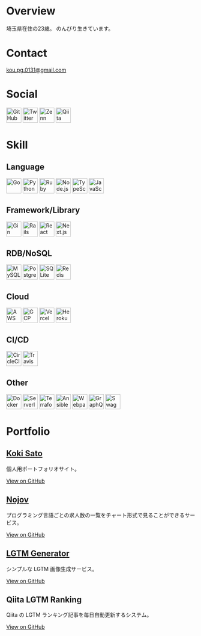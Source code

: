 # Overview

埼玉県在住の23歳。
のんびり生きています。
# Contact

[kou.pg.0131@gmail.com](mailto:kou.pg.0131@gmail.com)
# Social

<a href="https://github.com/kou-pg-0131" target="_blank" rel="noreferrer noopener"><img src="https://kou-pg.com/images/socials/github.svg" alt="GitHub" width="40" height="40"/></a>
<a href="https://twitter.com/kou_pg_0131" target="_blank" rel="noreferrer noopener"><img src="https://kou-pg.com/images/socials/twitter.svg" alt="Twitter" width="40" height="40"/></a>
<a href="https://zenn.dev/kou_pg_0131" target="_blank" rel="noreferrer noopener"><img src="https://kou-pg.com/images/socials/zenn.svg" alt="Zenn" width="40" height="40"/></a>
<a href="https://qiita.com/kou_pg_0131" target="_blank" rel="noreferrer noopener"><img src="https://kou-pg.com/images/socials/qiita.png" alt="Qiita" width="40" height="40"/></a>
# Skill

## Language

<a href="https://golang.org/" target="_blank" rel="noreferrer noopener"><img src="https://kou-pg.com/images/skills/go.svg" alt="Go" width="40" height="40"/></a>
<a href="https://www.python.org/" target="_blank" rel="noreferrer noopener"><img src="https://kou-pg.com/images/skills/python.svg" alt="Python" width="40" height="40"/></a>
<a href="https://www.ruby-lang.org/ja/" target="_blank" rel="noreferrer noopener"><img src="https://kou-pg.com/images/skills/ruby.svg" alt="Ruby" width="40" height="40"/></a>
<a href="https://nodejs.org/en/" target="_blank" rel="noreferrer noopener"><img src="https://kou-pg.com/images/skills/nodejs.svg" alt="Node.js" width="40" height="40"/></a>
<a href="https://www.typescriptlang.org/" target="_blank" rel="noreferrer noopener"><img src="https://kou-pg.com/images/skills/typescript.svg" alt="TypeScript" width="40" height="40"/></a>
<a href="https://developer.mozilla.org/en-US/docs/Web/JavaScript" target="_blank" rel="noreferrer noopener"><img src="https://kou-pg.com/images/skills/javascript.svg" alt="JavaScript" width="40" height="40"/></a>
## Framework/Library

<a href="https://gin-gonic.com/" target="_blank" rel="noreferrer noopener"><img src="https://kou-pg.com/images/skills/gin.svg" alt="Gin" width="40" height="40"/></a>
<a href="https://rubyonrails.org/" target="_blank" rel="noreferrer noopener"><img src="https://kou-pg.com/images/skills/rails.svg" alt="Rails" width="40" height="40"/></a>
<a href="https://reactjs.org/" target="_blank" rel="noreferrer noopener"><img src="https://kou-pg.com/images/skills/react.svg" alt="React" width="40" height="40"/></a>
<a href="https://nextjs.org/" target="_blank" rel="noreferrer noopener"><img src="https://kou-pg.com/images/skills/nextjs.svg" alt="Next.js" width="40" height="40"/></a>
## RDB/NoSQL

<a href="https://www.mysql.com/" target="_blank" rel="noreferrer noopener"><img src="https://kou-pg.com/images/skills/mysql.svg" alt="MySQL" width="40" height="40"/></a>
<a href="https://www.postgresql.org/" target="_blank" rel="noreferrer noopener"><img src="https://kou-pg.com/images/skills/postgresql.svg" alt="PostgreSQL" width="40" height="40"/></a>
<a href="http://www.sqlite.org/" target="_blank" rel="noreferrer noopener"><img src="https://kou-pg.com/images/skills/sqlite.svg" alt="SQLite" width="40" height="40"/></a>
<a href="https://redis.io/" target="_blank" rel="noreferrer noopener"><img src="https://kou-pg.com/images/skills/redis.svg" alt="Redis" width="40" height="40"/></a>
## Cloud

<a href="https://aws.amazon.com" target="_blank" rel="noreferrer noopener"><img src="https://kou-pg.com/images/skills/aws.svg" alt="AWS" width="40" height="40"/></a>
<a href="https://console.cloud.google.com" target="_blank" rel="noreferrer noopener"><img src="https://kou-pg.com/images/skills/gcp.svg" alt="GCP" width="40" height="40"/></a>
<a href="https://vercel.com" target="_blank" rel="noreferrer noopener"><img src="https://kou-pg.com/images/skills/vercel.svg" alt="Vercel" width="40" height="40"/></a>
<a href="https://www.heroku.com/" target="_blank" rel="noreferrer noopener"><img src="https://kou-pg.com/images/skills/heroku.svg" alt="Heroku" width="40" height="40"/></a>
## CI/CD

<a href="https://circleci.com/" target="_blank" rel="noreferrer noopener"><img src="https://kou-pg.com/images/skills/circleci.svg" alt="CircleCI" width="40" height="40"/></a>
<a href="https://www.travis-ci.com/" target="_blank" rel="noreferrer noopener"><img src="https://kou-pg.com/images/skills/travis-ci.svg" alt="Travis CI" width="40" height="40"/></a>
## Other

<a href="https://www.docker.com/" target="_blank" rel="noreferrer noopener"><img src="https://kou-pg.com/images/skills/docker.svg" alt="Docker" width="40" height="40"/></a>
<a href="https://www.serverless.com/" target="_blank" rel="noreferrer noopener"><img src="https://kou-pg.com/images/skills/serverless.svg" alt="Serverless" width="40" height="40"/></a>
<a href="https://www.terraform.io/" target="_blank" rel="noreferrer noopener"><img src="https://kou-pg.com/images/skills/terraform.svg" alt="Terraform" width="40" height="40"/></a>
<a href="https://www.ansible.com/" target="_blank" rel="noreferrer noopener"><img src="https://kou-pg.com/images/skills/ansible.svg" alt="Ansible" width="40" height="40"/></a>
<a href="https://webpack.js.org/" target="_blank" rel="noreferrer noopener"><img src="https://kou-pg.com/images/skills/webpack.svg" alt="Webpack" width="40" height="40"/></a>
<a href="https://graphql.org/" target="_blank" rel="noreferrer noopener"><img src="https://kou-pg.com/images/skills/graphql.svg" alt="GraphQL" width="40" height="40"/></a>
<a href="https://swagger.io/" target="_blank" rel="noreferrer noopener"><img src="https://kou-pg.com/images/skills/swagger.svg" alt="Swagger" width="40" height="40"/></a>
# Portfolio

## [Koki Sato](https://kou-pg.com)

個人用ポートフォリオサイト。

[View on GitHub](https://github.com/kou-pg-0131/portfolio)
## [Nojov](https://nojov.kou-pg.com)

プログラミング言語ごとの求人数の一覧をチャート形式で見ることができるサービス。

[View on GitHub](https://github.com/kou-pg-0131/nojov)
## [LGTM Generator](https://lgtm-generator.kou-pg.com)

シンプルな LGTM 画像生成サービス。

[View on GitHub](https://github.com/kou-pg-0131/lgtm-generator-ui)
## Qiita LGTM Ranking

Qiita の LGTM ランキング記事を毎日自動更新するシステム。

[View on GitHub](https://github.com/kou-pg-0131/qiita-lgtm-ranking)